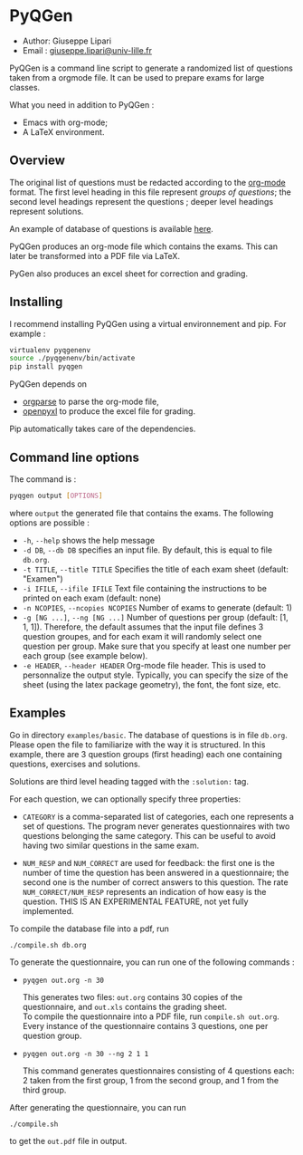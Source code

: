 # PyQGen

- Author: Giuseppe Lipari
- Email : giuseppe.lipari@univ-lille.fr

PyQGen is a command line script to generate a randomized list of
questions taken from a orgmode file. It can be used to prepare exams
for large classes. 

What you need in addition to PyQGen : 
- Emacs with org-mode;
- A LaTeX environment.

## Overview 

The original list of questions must be redacted according to the
[org-mode](https://orgmode.org/) format. The first level heading in
this file represent *groups of questions*; the second level headings
represent the questions ; deeper level headings represent solutions. 

An example of database of questions is available [here](examples/db-fs.org).

PyQGen produces an org-mode file which contains the exams. This can
later be transformed into a PDF file via LaTeX.

PyGen also produces an excel sheet for correction and grading. 

## Installing 

I recommend installing PyQGen using a virtual environnement and pip. 
For example : 
```sh
virtualenv pyqgenenv
source ./pyqgenenv/bin/activate
pip install pyqgen
```

PyQGen depends on
- [orgparse](https://orgparse.readthedocs.io/en/latest/) to parse the
org-mode file, 
- [openpyxl](https://openpyxl.readthedocs.io/en/stable/) to produce the excel file for grading.

Pip automatically takes care of the dependencies.

## Command line options 

The command is : 
```sh
pyqgen output [OPTIONS] 
```

where `output` the generated file that contains the exams. The
following options are possible :

- `-h`, `--help`  shows the help message
- `-d DB`, `--db DB` specifies an input file. By default, this is
  equal to file `db.org`.
- `-t TITLE`, `--title TITLE` Specifies the title of each exam sheet
  (default: "Examen")
- `-i IFILE`, `--ifile IFILE` Text file containing the instructions to be 
  printed on each exam (default: none)
- `-n NCOPIES`, `--ncopies NCOPIES` Number of exams to generate (default: 1)
- `-g [NG ...]`, `--ng [NG ...]` Number of questions per group
  (default: [1, 1, 1]). Therefore, the default assumes that the input
  file defines 3 question groupes, and for each exam it will randomly
  select one question per group.  Make sure that you specify at least
  one number per each group (see example below).
- `-e HEADER`, `--header HEADER` Org-mode file header. This is used to
  personnalize the output style. Typically, you can specify the size
  of the sheet (using the latex package geometry), the font, the font
  size, etc.


## Examples

Go in directory `examples/basic`. The database of questions is in file
`db.org`. Please open the file to familiarize with the way it is
structured. In this example, there are 3 question groups (first
heading) each one containing questions, exercises and solutions. 

Solutions are third level heading tagged with the `:solution:` tag. 

For each question, we can optionally specify three properties: 
- `CATEGORY` is a comma-separated list of categories, each one
  represents a set of questions. The program never generates
  questionnaires with two questions belonging the same category. This
  can be useful to avoid having two similar questions in the same
  exam.
  
- `NUM_RESP` and `NUM_CORRECT` are used for feedback: the first one is
  the number of time the question has been answered in a
  questionnaire; the second one is the number of correct answers to
  this question. The rate `NUM_CORRECT/NUM_RESP` represents an
  indication of how easy is the question. THIS IS AN EXPERIMENTAL
  FEATURE, not yet fully implemented.

To compile the database file into a pdf, run 

```
./compile.sh db.org
```

To generate the questionnaire, you can run one of the following commands : 

- `pyqgen out.org -n 30` 

  This generates two files: `out.org` contains 30 copies of the
  questionnaire, and `out.xls` contains the grading sheet.  
  To compile the questionnaire into a PDF file, run `compile.sh
  out.org`. Every instance of the questionnaire contains 3 questions,
  one per question group.
  
- `pyqgen out.org -n 30 --ng 2 1 1`

  This command generates questionnaires consisting of 4 questions
  each: 2 taken from the first group, 1 from the second group, and 1
  from the third group.
    
After generating the questionnaire, you can run 
```
./compile.sh
``` 
to get the `out.pdf` file in output. 


	
